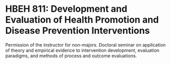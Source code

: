 # HBEH 811: Development and Evaluation of Health Promotion and Disease Prevention Interventions

Permission of the instructor for non-majors. Doctoral seminar on application of theory and empirical evidence to intervention development, evaluation paradigms, and methods of process and outcome evaluations.